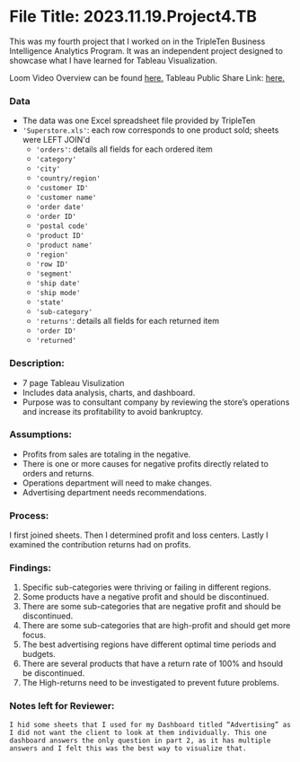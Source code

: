 # File Title: 2023.11.19.Project4.TB

This was my fourth project that I worked on in the TripleTen Business Intelligence Analytics Program. It was an independent project designed to showcase what I have learned for Tableau Visualization.

Loom Video Overview can be found <a href='https://www.loom.com/share/0fcb54b436d44a81af73c64152d5f46e?sid=8aed8f0f-c45b-490a-abc3-d7ebe04214f8' target=_blank><u>here</u>.</a>
Tableau Public Share Link: <a href='https://public.tableau.com/views/2023_11_19_Project4_TB/ProfitLossCenters?:language=en-US&:display_count=n&:origin=viz_share_link' target=_blank><u>here</u>.</a> 

### Data
- The data was one Excel spreadsheet file provided by TripleTen
- `'Superstore.xls'`: each row corresponds to one product sold; sheets were LEFT JOIN'd
    - `'orders'`: details all fields for each ordered item
	- `'category'`
   	- `'city'`
   	- `'country/region'`
   	- `'customer ID'`
   	- `'customer name'`
   	- `'order date'`
   	- `'order ID'`
   	- `'postal code'`
   	- `'product ID'`
   	- `'product name'`
   	- `'region'`
   	- `'row ID'`
   	- `'segment'`
   	- `'ship date'`
   	- `'ship mode'`
   	- `'state'`
   	- `'sub-category'`
    - `'returns'`: details all fields for each returned item
	- `'order ID'`
   	- `'returned'`

### Description:
- 7 page Tableau Visulization
- Includes data analysis, charts, and dashboard.
- Purpose was to consultant company by reviewing the store’s operations and increase its profitability to avoid bankruptcy.

### Assumptions:
- Profits from sales are totaling in the negative.	
- There is one or more causes for negative profits directly related to orders and returns.
- Operations department will need to make changes.
- Advertising department needs recommendations.

### Process:
I first joined sheets.
Then I determined profit and loss centers.
Lastly I examined the contribution returns had on profits.

### Findings:
1. Specific sub-categories were thriving or failing in different regions.
2. Some products have a negative profit and should be discontinued.
3. There are some sub-categories that are negative profit and should be discontinued.
4. There are some sub-categories that are high-profit and should get more focus.
5. The best advertising regions have different optimal time periods and budgets.
6. There are several products that have a return rate of 100% and hsould be discontinued.
7. The High-returns need to be investigated to prevent future problems.

### Notes left for Reviewer:
	I hid some sheets that I used for my Dashboard titled “Advertising” as I did not want the client to look at them individually. This one dashboard answers the only question in part 2, as it has multiple answers and I felt this was the best way to visualize that.
